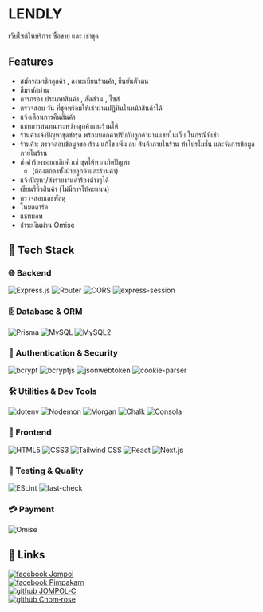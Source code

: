# LENDLY

เว็บไซต์ให้บริการ ซื้อขาย และ เช่าชุด


## Features

- สมัครสมาชิกลูกค้า , ลงทะเบียนร้านค้า, ยืนยันตัวตน
- ลืมรหัสผ่าน
- การกรอง ประเภทสินค้า , สัดส่วน , ไซส์
- ตรวจสอบ วัน ที่ชุดพร้อมให้เช่าผ่านปฏิทินในหน้าสินค้าได้
- แจ้งเตือนการคืนสินค้า
- แชทการสนทนาระหว่างลูกค้าและร้านได้
- ร้านค้าแจ้งปัญหาชุดชำรุด พร้อมบอกค่าปรับกับลูกค้าผ่านแชทในเว็บ ในกรณีที่เช่า
- ร้านค้า: ตรวจสอบข้อมูลของร้าน แก้ไข เพิ่ม ลบ สินค้าภายในร้าน ทำโปรโมชั่น และจัดการข้อมูลภายในร้าน
- ส่งคำร้องขอยกเลิกคิวเช่าชุดได้หากเกิดปัญหา
    - (ต้องตกลงทั้งฝ่ายลูกค้าและร้านค้า)
- แจ้งปัญหา/ส่งรายงานคำร้องต่างๆได้
- เขียนรีวิวสินค้า (ไม่มีการให้คะแนน)
- ตรวจสอบเลขพัสดุ
- โหมดดาร์ค
- แชทบอท
- ชำระเงินผ่าน Omise

## 🚀 Tech Stack  

### 🌐 Backend
![Express.js](https://img.shields.io/badge/Express.js-9C9C9C?style=for-the-badge&logo=express&logoColor=white)
![Router](https://img.shields.io/badge/Router-000000?style=for-the-badge&logo=node.js&logoColor=white)
![CORS](https://img.shields.io/badge/CORS-000000?style=for-the-badge&logo=node.js&logoColor=white)
![express-session](https://img.shields.io/badge/express--session-000000?style=for-the-badge&logo=node.js&logoColor=white)

### 🗄️ Database & ORM
![Prisma](https://img.shields.io/badge/Prisma-2D3748?style=for-the-badge&logo=prisma&logoColor=white)
![MySQL](https://img.shields.io/badge/MySQL-4479A1?style=for-the-badge&logo=mysql&logoColor=white)
![MySQL2](https://img.shields.io/badge/MySQL2-4479A1?style=for-the-badge&logo=mysql&logoColor=white)

### 🔐 Authentication & Security
![bcrypt](https://img.shields.io/badge/bcrypt-336791?style=for-the-badge&logo=lock&logoColor=white)
![bcryptjs](https://img.shields.io/badge/bcryptjs-F7DF1E?style=for-the-badge&logo=javascript&logoColor=black)
![jsonwebtoken](https://img.shields.io/badge/JSONWebToken-000000?style=for-the-badge&logo=jsonwebtokens&logoColor=white)
![cookie-parser](https://img.shields.io/badge/cookie--parser-000000?style=for-the-badge&logo=node.js&logoColor=white)

### 🛠️ Utilities & Dev Tools
![dotenv](https://img.shields.io/badge/dotenv-ECD53F?style=for-the-badge&logo=dotenv&logoColor=black)
![Nodemon](https://img.shields.io/badge/Nodemon-76D04B?style=for-the-badge&logo=nodemon&logoColor=black)
![Morgan](https://img.shields.io/badge/Morgan-000000?style=for-the-badge&logo=node.js&logoColor=white)
![Chalk](https://img.shields.io/badge/Chalk-3DDC84?style=for-the-badge&logo=javascript&logoColor=black)
![Consola](https://img.shields.io/badge/Consola-2E86C1?style=for-the-badge&logo=javascript&logoColor=white)

### 🎨 Frontend
![HTML5](https://img.shields.io/badge/HTML5-E34F26?style=for-the-badge&logo=html5&logoColor=white)
![CSS3](https://img.shields.io/badge/CSS3-1572B6?style=for-the-badge&logo=css3&logoColor=white)
![Tailwind CSS](https://img.shields.io/badge/TailwindCSS-38B2AC?style=for-the-badge&logo=tailwindcss&logoColor=white)
![React](https://img.shields.io/badge/React-20232A?style=for-the-badge&logo=react&logoColor=61DAFB)
![Next.js](https://img.shields.io/badge/Next.js-000000?style=for-the-badge&logo=next.js&logoColor=white)

### 🧪 Testing & Quality
![ESLint](https://img.shields.io/badge/ESLint-4B32C3?style=for-the-badge&logo=eslint&logoColor=white)
![fast-check](https://img.shields.io/badge/fast--check-000000?style=for-the-badge&logo=testinglibrary&logoColor=white)

### 💳 Payment
![Omise](https://img.shields.io/badge/Omise-1A6AFF?style=for-the-badge&logo=omise&logoColor=white)


## 🔗 Links

[![facebook Jompol](https://img.shields.io/badge/Jompol_Chuenarrom-1877F2?style=for-the-badge&logo=facebook&logoColor=white)](https://www.facebook.com/jompol.chuenrarom.9)  
[![facebook Pimpakarn](https://img.shields.io/badge/Pimpakarn_Wuthiweroj-1877F2?style=for-the-badge&logo=facebook&logoColor=white)](https://www.facebook.com/pimpakarn.wuthiweroj.96?locale=th_TH)  
[![github JOMPOL‐C](https://img.shields.io/badge/JOMPOL--C-181717?style=for-the-badge&logo=github&logoColor=white)](https://github.com/JOMPOL-C)  
[![github Chom‐rose](https://img.shields.io/badge/Chom--rose-ff69b4?style=for-the-badge&logo=github&logoColor=white)](https://github.com/Chom-rose)
